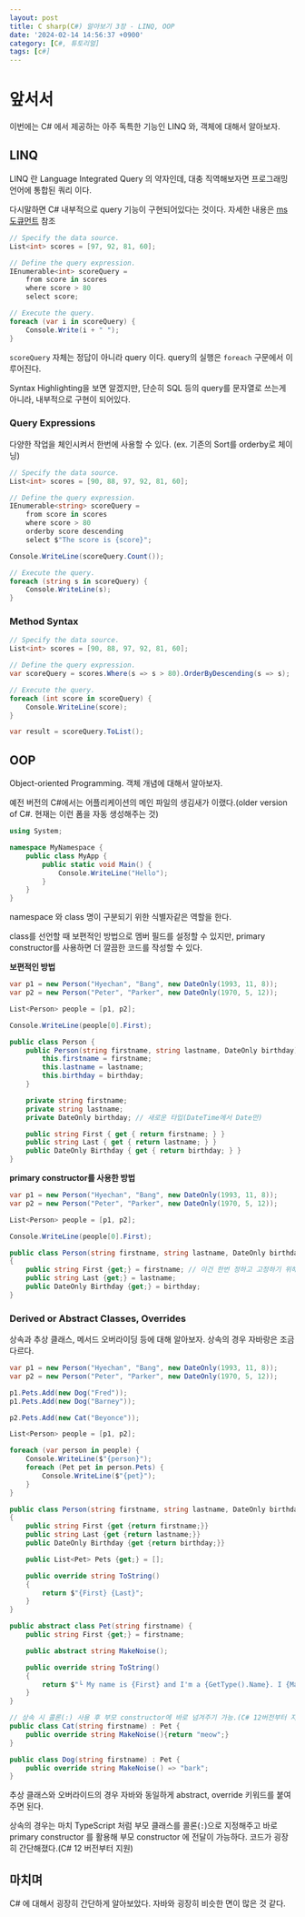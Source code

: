 ```yaml
---
layout: post
title: C sharp(C#) 알아보기 3장 - LINQ, OOP
date: '2024-02-14 14:56:37 +0900'
category: [C#, 튜토리얼]
tags: [c#]
---
```


# 앞서서
이번에는 C# 에서 제공하는 아주 독특한 기능인 LINQ 와, 객체에 대해서 알아보자.

## LINQ
LINQ 란 Language Integrated Query 의 약자인데, 대충 직역해보자면 프로그래밍 언어에 통합된 쿼리 이다.

다시말하면 C# 내부적으로 query 기능이 구현되어있다는 것이다. 자세한 내용은 [ms 도큐먼트](https://learn.microsoft.com/en-us/dotnet/csharp/linq/) 참조

```cs
// Specify the data source.
List<int> scores = [97, 92, 81, 60];

// Define the query expression.
IEnumerable<int> scoreQuery =
    from score in scores
    where score > 80
    select score;

// Execute the query.
foreach (var i in scoreQuery) {
    Console.Write(i + " ");
}
```

`scoreQuery` 자체는 정답이 아니라 query 이다. query의 실행은 `foreach` 구문에서 이루어진다.

Syntax Highlighting을 보면 알겠지만, 단순히 SQL 등의 query를 문자열로 쓰는게 아니라, 내부적으로 구현이 되어있다.

### Query Expressions
다양한 작업을 체인시켜서 한번에 사용할 수 있다. (ex. 기존의 Sort를 orderby로 체이닝)

```cs
// Specify the data source.
List<int> scores = [90, 88, 97, 92, 81, 60];

// Define the query expression.
IEnumerable<string> scoreQuery =
    from score in scores
    where score > 80
    orderby score descending
    select $"The score is {score}";

Console.WriteLine(scoreQuery.Count());

// Execute the query.
foreach (string s in scoreQuery) {
    Console.WriteLine(s);
}
```

### Method Syntax
```cs
// Specify the data source.
List<int> scores = [90, 88, 97, 92, 81, 60];

// Define the query expression.
var scoreQuery = scores.Where(s => s > 80).OrderByDescending(s => s);

// Execute the query.
foreach (int score in scoreQuery) {
    Console.WriteLine(score);
}

var result = scoreQuery.ToList();
```

## OOP
Object-oriented Programming. 객체 개념에 대해서 알아보자.

예전 버전의 C#에서는 어플리케이션의 메인 파일의 생김새가 이랬다.(older version of C#. 현재는 이런 폼을 자동 생성해주는 것)

```cs
using System;

namespace MyNamespace {
    public class MyApp {
        public static void Main() {
            Console.WriteLine("Hello");
        }
    }
}
```

namespace 와 class 명이 구분되기 위한 식별자같은 역할을 한다.

class를 선언할 때 보편적인 방법으로 멤버 필드를 설정할 수 있지만, primary constructor를 사용하면 더 깔끔한 코드를 작성할 수 있다.

**보편적인 방법**

```cs
var p1 = new Person("Hyechan", "Bang", new DateOnly(1993, 11, 8));
var p2 = new Person("Peter", "Parker", new DateOnly(1970, 5, 12));

List<Person> people = [p1, p2];

Console.WriteLine(people[0].First);

public class Person {
    public Person(string firstname, string lastname, DateOnly birthday){
        this.firstname = firstname;
        this.lastname = lastname;
        this.birthday = birthday;
    }

    private string firstname;
    private string lastname;
    private DateOnly birthday; // 새로운 타입(DateTime에서 Date만)

    public string First { get { return firstname; } }
    public string Last { get { return lastname; } }
    public DateOnly Birthday { get { return birthday; } }
}
```

**primary constructor를 사용한 방법**

```cs
var p1 = new Person("Hyechan", "Bang", new DateOnly(1993, 11, 8));
var p2 = new Person("Peter", "Parker", new DateOnly(1970, 5, 12));

List<Person> people = [p1, p2];

Console.WriteLine(people[0].First);

public class Person(string firstname, string lastname, DateOnly birthday)
{
    public string First {get;} = firstname; // 이건 한번 정하고 고정하기 위해서 get에서 return 안하고 대입한건가?
    public string Last {get;} = lastname;
    public DateOnly Birthday {get;} = birthday;
}
```

### Derived or Abstract Classes, Overrides
상속과 추상 클래스, 메서드 오버라이딩 등에 대해 알아보자. 상속의 경우 자바랑은 조금 다르다.

```cs
var p1 = new Person("Hyechan", "Bang", new DateOnly(1993, 11, 8));
var p2 = new Person("Peter", "Parker", new DateOnly(1970, 5, 12));

p1.Pets.Add(new Dog("Fred"));
p1.Pets.Add(new Dog("Barney"));

p2.Pets.Add(new Cat("Beyonce"));

List<Person> people = [p1, p2];

foreach (var person in people) {
    Console.WriteLine($"{person}");
    foreach (Pet pet in person.Pets) {
        Console.WriteLine($"{pet}");
    }
}

public class Person(string firstname, string lastname, DateOnly birthday)
{
    public string First {get {return firstname;}}
    public string Last {get {return lastname;}}
    public DateOnly Birthday {get {return birthday;}}

    public List<Pet> Pets {get;} = [];

    public override string ToString()
    {
        return $"{First} {Last}";
    }
}

public abstract class Pet(string firstname) {
    public string First {get;} = firstname;

    public abstract string MakeNoise();

    public override string ToString()
    {
        return $"└ My name is {First} and I'm a {GetType().Name}. I {MakeNoise()}!";
    }
}

// 상속 시 콜론(:) 사용 후 부모 constructor에 바로 넘겨주기 가능.(C# 12버전부터 지원)
public class Cat(string firstname) : Pet {
    public override string MakeNoise(){return "meow";}
}

public class Dog(string firstname) : Pet {
    public override string MakeNoise() => "bark";
}
```

추상 클래스와 오버라이드의 경우 자바와 동일하게 abstract, override 키워드를 붙여주면 된다.

상속의 경우는 마치 TypeScript 처럼 부모 클래스를 콜론(`:`)으로 지정해주고 바로 primary constructor 를 활용해 부모 constructor 에 전달이 가능하다. 코드가 굉장히 간단해졌다.(C# 12 버전부터 지원)

## 마치며
C# 에 대해서 굉장히 간단하게 알아보았다. 자바와 굉장히 비슷한 면이 많은 것 같다.